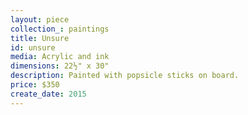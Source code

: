 ```yaml
---
layout: piece
collection_: paintings
title: Unsure
id: unsure
media: Acrylic and ink
dimensions: 22½" x 30"
description: Painted with popsicle sticks on board.
price: $350
create_date: 2015
---
```

